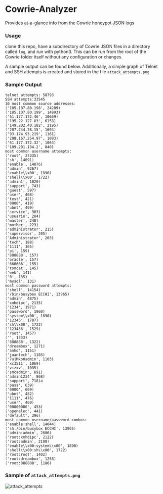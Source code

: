 # Cowrie-Analyzer
Provides at-a-glance info from the Cowrie honeypot JSON logs 

### Usage
clone this repo, have a subdirectory of Cowrie JSON files in a directory called `log`, and run with python3.
This can be run from the root of the Cowrie folder itself without any configuration or changes.

A sample output can be found below.  Additionally, a simple graph of Telnet and SSH attempts is created and stored in the file `attack_attempts.png`
### Sample Output
```
telnet attempts: 58793
SSH attempts:33545
10 most common source addresses:
('185.107.80.198', 24209)
('185.107.80.199', 14993)
('61.177.172.46', 10669)
('195.22.127.83', 6158)
('149.202.40.182', 2195)
('207.244.78.15', 1694)
('93.174.93.219', 1161)
('208.167.254.97', 1093)
('61.177.172.32', 1063)
('109.201.134.2', 840)
most common username attempts:
('root', 37335)
('sh', 14091)
('enable', 14076)
('admin', 9267)
('enable\\x00', 1890)
('shell\\x00', 1722)
('admin1', 1020)
('support', 743)
('guest', 597)
('user', 468)
('test', 421)
('0000', 419)
('ubnt', 409)
('service', 303)
('usuario', 284)
('master', 248)
('mother', 223)
('administrator', 215)
('supervisor', 205)
('Administrator', 203)
('tech', 188)
('1111', 165)
('pi', 159)
('888888', 157)
('oracle', 157)
('666666', 155)
('tomcat', 145)
('web', 141)
('0', 135)
('mysql', 131)
most common password attempts:
('shell', 14154)
('/bin/busybox ECCHI', 13965)
('admin', 4875)
('xmhdipc', 2135)
('1234', 1971)
('password', 1960)
('system\\x00', 1890)
('12345', 1787)
('sh\\x00', 1722)
('123456', 1529)
('root', 1457)
('', 1333)
('888888', 1322)
('dreambox', 1271)
('anko', 1151)
('juantech', 1103)
('7ujMko0admin', 1103)
('xc3511', 1069)
('vizxv', 1035)
('smcadmin', 891)
('admin1234', 868)
('support', 718)a
('pass', 639)
('0000', 609)
('ubnt', 482)
('1111', 476)
('user', 460)
('00000000', 453)
('openelec', 441)
('default', 396)
most common username/password combos:
('enable:shell', 14044)
('sh:/bin/busybox ECCHI', 13965)
('admin:admin', 2606)
('root:xmhdipc', 2122)
('root:admin', 2100)
('enable\\x00:system\\x00', 1890)
('shell\\x00:sh\\x00', 1722)
('root:root', 1402)
('root:dreambox', 1258)
('root:888888', 1186)
```
### Sample of `attack_attempts.png`
![attack_attempts](https://cloud.githubusercontent.com/assets/5506073/24591054/a49850c4-17ad-11e7-9d41-ab5f0c0e5e41.png)
